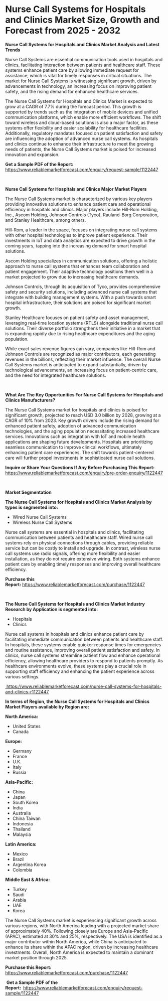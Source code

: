 <p><h1>Nurse Call Systems for Hospitals and Clinics Market Size, Growth and Forecast from 2025 - 2032</h1></p><p><strong>Nurse Call Systems for Hospitals and Clinics Market Analysis and Latest Trends</strong></p>
<p><p>Nurse Call Systems are essential communication tools used in hospitals and clinics, facilitating interaction between patients and healthcare staff. These systems enhance patient care by allowing immediate request for assistance, which is vital for timely responses in critical situations. The market for Nurse Call Systems is witnessing significant growth, driven by advancements in technology, an increasing focus on improving patient safety, and the rising demand for enhanced healthcare services.</p><p>The Nurse Call Systems for Hospitals and Clinics Market is expected to grow at a CAGR of 7.7% during the forecast period. This growth is supported by trends such as the integration of mobile devices and unified communication platforms, which enable more efficient workflows. The shift toward wireless and cloud-based solutions is also a major factor, as these systems offer flexibility and easier scalability for healthcare facilities. Additionally, regulatory mandates focused on patient satisfaction and safety are influencing the adoption of advanced nurse call systems. As hospitals and clinics continue to enhance their infrastructure to meet the growing needs of patients, the Nurse Call Systems market is poised for increased innovation and expansion.</p></p>
<p><strong>Get a Sample PDF of the Report:&nbsp;</strong> <a href="https://www.reliablemarketforecast.com/enquiry/request-sample/1122447?utm_campaign=2889&utm_medium=2&utm_source=Github&utm_content=ia&utm_term=16042025&utm_id=nurse-call-systems-for-hospitals-and-clinics">https://www.reliablemarketforecast.com/enquiry/request-sample/1122447</a></p>
<p>&nbsp;</p>
<p><strong>Nurse Call Systems for Hospitals and Clinics Major Market Players</strong></p>
<p><p>The Nurse Call Systems market is characterized by various key players providing innovative solutions to enhance patient care and operational efficiency in hospitals and clinics. Major players include Hill-Rom Holding, Inc., Ascom Holding, Johnson Controls (Tyco), Rauland-Borg Corporation, and Stanley Healthcare, among others.</p><p>Hill-Rom, a leader in the space, focuses on integrating nurse call systems with other hospital technologies to improve patient experience. Their investments in IoT and data analytics are expected to drive growth in the coming years, tapping into the increasing demand for smart hospital solutions. </p><p>Ascom Holding specializes in communication solutions, offering a holistic approach to nurse call systems that enhances team collaboration and patient engagement. Their adaptive technology positions them well in a market projected to grow due to increasing healthcare demands.</p><p>Johnson Controls, through its acquisition of Tyco, provides comprehensive safety and security solutions, including advanced nurse call systems that integrate with building management systems. With a push towards smart hospital infrastructure, their solutions are poised for significant market growth.</p><p>Stanley Healthcare focuses on patient safety and asset management, leveraging real-time location systems (RTLS) alongside traditional nurse call solutions. Their diverse portfolio strengthens their initiative in a market that is expanding rapidly due to rising healthcare expenditures and the aging population.</p><p>While exact sales revenue figures can vary, companies like Hill-Rom and Johnson Controls are recognized as major contributors, each generating revenues in the billions, reflecting their market influence. The overall Nurse Call Systems market is anticipated to expand substantially, driven by technological advancements, an increasing focus on patient-centric care, and the need for integrated healthcare solutions.</p></p>
<p>&nbsp;</p>
<p><strong>What Are The Key Opportunities For Nurse Call Systems for Hospitals and Clinics Manufacturers?</strong></p>
<p><p>The Nurse Call Systems market for hospitals and clinics is poised for significant growth, projected to reach USD 3.0 billion by 2028, growing at a CAGR of 10% from 2023. Key growth drivers include the rising demand for enhanced patient safety, adoption of advanced communication technologies, and the aging population necessitating increased healthcare services. Innovations such as integration with IoT and mobile health applications are shaping future developments. Hospitals are prioritizing seamless communication to improve clinical workflows, ultimately enhancing patient care experiences. The shift towards patient-centered care will further propel investments in sophisticated nurse call solutions.</p></p>
<p><strong>Inquire or Share Your Questions If Any Before Purchasing This Report:</strong> <a href="https://www.reliablemarketforecast.com/enquiry/pre-order-enquiry/1122447?utm_campaign=2889&utm_medium=2&utm_source=Github&utm_content=ia&utm_term=16042025&utm_id=nurse-call-systems-for-hospitals-and-clinics">https://www.reliablemarketforecast.com/enquiry/pre-order-enquiry/1122447</a></p>
<p>&nbsp;</p>
<p><strong>Market Segmentation</strong></p>
<p><strong>The Nurse Call Systems for Hospitals and Clinics Market Analysis by types is segmented into:</strong></p>
<p><ul><li>Wired Nurse Call Systems</li><li>Wireless Nurse Call Systems</li></ul></p>
<p><p>Nurse call systems are essential in hospitals and clinics, facilitating communication between patients and healthcare staff. Wired nurse call systems rely on physical connections through cables, providing reliable service but can be costly to install and upgrade. In contrast, wireless nurse call systems use radio signals, offering more flexibility and easier installation, as they do not require extensive wiring. Both systems enhance patient care by enabling timely responses and improving overall healthcare efficiency.</p></p>
<p><strong>Purchase this Report:&nbsp;</strong><a href="https://www.reliablemarketforecast.com/purchase/1122447?utm_campaign=2889&utm_medium=2&utm_source=Github&utm_content=ia&utm_term=16042025&utm_id=nurse-call-systems-for-hospitals-and-clinics">https://www.reliablemarketforecast.com/purchase/1122447</a></p>
<p>&nbsp;</p>
<p><strong>The Nurse Call Systems for Hospitals and Clinics Market Industry Research by Application is segmented into:</strong></p>
<p><ul><li>Hospitals</li><li>Clinics</li></ul></p>
<p><p>Nurse call systems in hospitals and clinics enhance patient care by facilitating immediate communication between patients and healthcare staff. In hospitals, these systems enable quicker response times for emergencies and routine assistance, improving overall patient satisfaction and safety. In clinics, nurse call systems streamline patient flow and enhance operational efficiency, allowing healthcare providers to respond to patients promptly. As healthcare environments evolve, these systems play a crucial role in supporting staff efficiency and enhancing the patient experience across various settings.</p></p>
<p><a href="https://www.reliablemarketforecast.com/nurse-call-systems-for-hospitals-and-clinics-r1122447?utm_campaign=2889&utm_medium=2&utm_source=Github&utm_content=ia&utm_term=16042025&utm_id=nurse-call-systems-for-hospitals-and-clinics">&nbsp;https://www.reliablemarketforecast.com/nurse-call-systems-for-hospitals-and-clinics-r1122447</a></p>
<p><strong>In terms of Region, the Nurse Call Systems for Hospitals and Clinics Market Players available by Region are:</strong></p>
<p>
    <p> <strong> North America: </strong>
        <ul>
            <li>United States</li>
            <li>Canada</li>
        </ul>
        </p> 
    <p> <strong> Europe: </strong>
        <ul>
            <li>Germany</li>
            <li>France</li>
            <li>U.K.</li>
            <li>Italy</li>
            <li>Russia</li>
        </ul>
        </p> 
    <p> <strong> Asia-Pacific: </strong>
        <ul>
            <li>China</li>
            <li>Japan</li>
            <li>South Korea</li>
            <li>India</li>
            <li>Australia</li>
            <li>China Taiwan</li>
            <li>Indonesia</li>
            <li>Thailand</li>
            <li>Malaysia</li>
        </ul>
        </p> 
    <p> <strong> Latin America: </strong>
        <ul>
            <li>Mexico</li>
            <li>Brazil</li>
            <li>Argentina Korea</li>
            <li>Colombia</li>
        </ul>
        </p> 
    <p> <strong> Middle East & Africa: </strong>
        <ul>
            <li>Turkey</li>
            <li>Saudi</li>
            <li>Arabia</li>
            <li>UAE</li>
            <li>Korea</li>
        </ul>
    </p>
    </p>
<p><p>The Nurse Call Systems market is experiencing significant growth across various regions, with North America leading with a projected market share of approximately 40%. Following closely are Europe and Asia-Pacific (APAC), estimated at 30% and 25%, respectively. The USA is identified as a major contributor within North America, while China is anticipated to enhance its share within the APAC region, driven by increasing healthcare investments. Overall, North America is expected to maintain a dominant market position through 2025.</p></p>
<p><strong>Purchase this Report: </strong><a href="https://www.reliablemarketforecast.com/purchase/1122447?utm_campaign=2889&utm_medium=2&utm_source=Github&utm_content=ia&utm_term=16042025&utm_id=nurse-call-systems-for-hospitals-and-clinics">https://www.reliablemarketforecast.com/purchase/1122447</a></p>
<p>&nbsp;<strong>Get a Sample PDF of the Report:&nbsp;&nbsp;</strong><a href="https://www.reliablemarketforecast.com/enquiry/request-sample/1122447?utm_campaign=2889&utm_medium=2&utm_source=Github&utm_content=ia&utm_term=16042025&utm_id=nurse-call-systems-for-hospitals-and-clinics">https://www.reliablemarketforecast.com/enquiry/request-sample/1122447</a></p>
<p><strong></strong></p>
<p><p></p><p></p><p></p></p>
